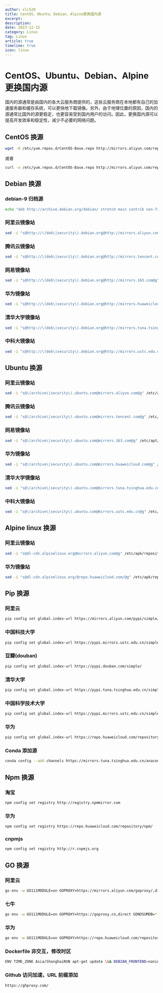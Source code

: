 ```yaml
---
author: xlc520
title: CentOS、Ubuntu、Debian、Alpine更换国内源
excerpt: 
description: 
date: 2023-12-15
category: Linux
tag: Linux
article: true
timeline: true
icon: linux
---
```


# CentOS、Ubuntu、Debian、Alpine 更换国内源

国内的源通常是由国内的各大云服务商提供的，这些云服务商在本地都有自己的加速服务器和缓存系统，可以更快地下载镜像。另外，由于地理位置的原因，国内的源通常比国外的源更稳定，也更容易受到国内用户的访问。因此，更换国内源可以提高开发效率和稳定性，减少不必要的网络问题。

## **CentOS 换源**

```sh
wget -O /etc/yum.repos.d/CentOS-Base.repo http://mirrors.aliyun.com/repo/Centos-7.repo
```

或者

```sh
curl -o /etc/yum.repos.d/CentOS-Base.repo http://mirrors.aliyun.com/repo/Centos-7.repo
```

## **Debian 换源**

### debian-9 归档源

```sh
echo "deb http://archive.debian.org/debian/ stretch main contrib non-free" > /etc/apt/sources.list \  && echo "deb http://archive.debian.org/debian/ stretch-proposed-updates main contrib non-free" >> /etc/apt/sources.list \  && echo "deb http://archive.debian.org/debian-security stretch/updates main contrib non-free" >> /etc/apt/sources.list
```

### 阿里云镜像站

```sh
sed -i "s@http://\(deb\|security\).debian.org@http://mirrors.aliyun.com@g" /etc/apt/sources.list
```

### 腾讯云镜像站

```sh
sed -i "s@http://\(deb\|security\).debian.org@http://mirrors.tencent.com@g" /etc/apt/sources.list
```

### 网易镜像站

```sh
sed -i "s@http://\(deb\|security\).debian.org@http://mirrors.163.com@g" /etc/apt/sources.list
```

### 华为镜像站

```sh
sed -i "s@http://\(deb\|security\).debian.org@http://mirrors.huaweicloud.com@g" /etc/apt/sources.list
```

### 清华大学镜像站

```sh
sed -i "s@http://\(deb\|security\).debian.org@http://mirrors.tuna.tsinghua.edu.cn@g" /etc/apt/sources.list
```

### 中科大镜像站

```sh
sed -i "s@http://\(deb\|security\).debian.org@http://mirrors.ustc.edu.cn@g" /etc/apt/sources.list
```

## **Ubuntu 换源**

### 阿里云镜像站

```sh
sed -i "s@\(archive\|security\).ubuntu.com@mirrors.aliyun.com@g" /etc/apt/sources.list
```

### 腾讯云镜像站

```sh
sed -i "s@\(archive\|security\).ubuntu.com@mirrors.tencent.com@g" /etc/apt/sources.list
```

### 网易镜像站

```sh
sed -i "s@\(archive\|security\).ubuntu.com@mirrors.163.com@g" /etc/apt/sources.list
```

### 华为镜像站

```sh
sed -i "s@\(archive\|security\).ubuntu.com@mirrors.huaweicloud.com@g" /etc/apt/sources.list
```

### 清华大学镜像站

```sh
sed -i "s@\(archive\|security\).ubuntu.com@mirrors.tuna.tsinghua.edu.cn@g" /etc/apt/sources.list
```

### 中科大镜像站

```sh
sed -i "s@\(archive\|security\).ubuntu.com@mirrors.ustc.edu.cn@g" /etc/apt/sources.list
```

## **Alpine linux 换源**

### 阿里云镜像站

```sh
sed -i "s@dl-cdn.alpinelinux.org@mirrors.aliyun.com@g" /etc/apk/repositories
```

### 华为镜像站

```sh
sed -i "s@dl-cdn.alpinelinux.org/@repo.huaweicloud.com/@g" /etc/apk/repositories
```

## **Pip 换源**

### 阿里云

```sh
pip config set global.index-url https://mirrors.aliyun.com/pypi/simple/
```

### 中国科技大学

```sh
pip config set global.index-url https://pypi.mirrors.ustc.edu.cn/simple/
```

### 豆瓣(douban)

```sh
pip config set global.index-url https://pypi.douban.com/simple/
```

### 清华大学

```sh
pip config set global.index-url https://pypi.tuna.tsinghua.edu.cn/simple/
```

### 中国科学技术大学

```sh
pip config set global.index-url https://pypi.mirrors.ustc.edu.cn/simple/
```

### 华为

```sh
pip config set global.index-url https://repo.huaweicloud.com/repository/pypi/simple
```

### Conda 添加源

```sh
conda config --add channels https://mirrors.tuna.tsinghua.edu.cn/anaconda/pkgs/free/ \ && conda config --add channels https://mirrors.tuna.tsinghua.edu.cn/anaconda/pkgs/main/ \ && conda config --add channels https://mirrors.tuna.tsinghua.edu.cn/anaconda/cloud/pytorch/ \ && conda config --add channels https://mirrors.tuna.tsinghua.edu.cn/anaconda/cloud/pytorch/linux-64/
```

## **Npm 换源**

### 淘宝

```sh
npm config set registry http://registry.npmmirror.com
```

### 华为

```sh
npm config set registry https://repo.huaweicloud.com/repository/npm/
```

### cnpmjs

```sh
npm config set registry http://r.cnpmjs.org
```

## **GO 换源**

### 阿里云

```sh
go env -w GO111MODULE=on GOPROXY=https://mirrors.aliyun.com/goproxy/,direct GONOSUMDB=*
```

### 七牛

```sh
go env -w GO111MODULE=on GOPROXY=https://goproxy.cn,direct GONOSUMDB=*
```

### 华为

```sh
go env -w GO111MODULE=on GOPROXY=https://repo.huaweicloud.com/repository/goproxy/ GONOSUMDB=*
```

### Dockerfile 非交互，修改时区

```sh
ENV TIME_ZONE Asia/ShanghaiRUN apt-get update \&& DEBIAN_FRONTEND=noninteractive apt-get install -y tzdata \    && ln -snf /usr/share/zoneinfo/$TIME_ZONE /etc/localtime && echo $TIME_ZONE > /etc/timezone \    && dpkg-reconfigure -f noninteractive tzdata
```

### Github 访问加速，URL 前缀添加

```sh
https://ghproxy.com/
```
